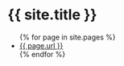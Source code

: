 <h1>{{ site.title }}</h1>
<ul>
{% for page in site.pages %}
  <li>
    <a href="{{ page.url }}">{{ page.url }}</a>
  </li>
{% endfor %}
</ul>
